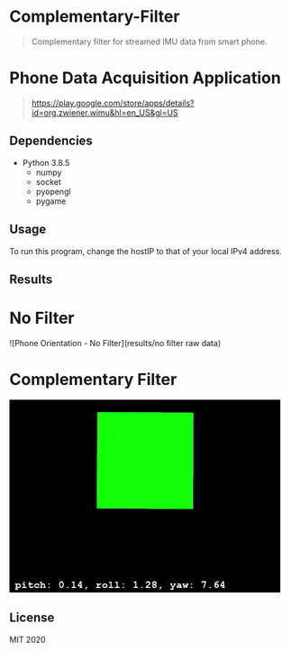 # Complementary-Filter
> Complementary filter for streamed IMU data from smart phone.

# Phone Data Acquisition Application
> https://play.google.com/store/apps/details?id=org.zwiener.wimu&hl=en_US&gl=US


## Dependencies
- Python 3.8.5
  - numpy
  - socket
  - pyopengl
  - pygame
  

## Usage
To run this program, change the hostIP to that of your local IPv4 address.

## Results
# No Filter
![Phone Orientation - No Filter](results/no filter raw data)
# Complementary Filter
![Phone Orientation - Complementary Filter](results/comp_filter_gif.gif)

## License
MIT 2020
